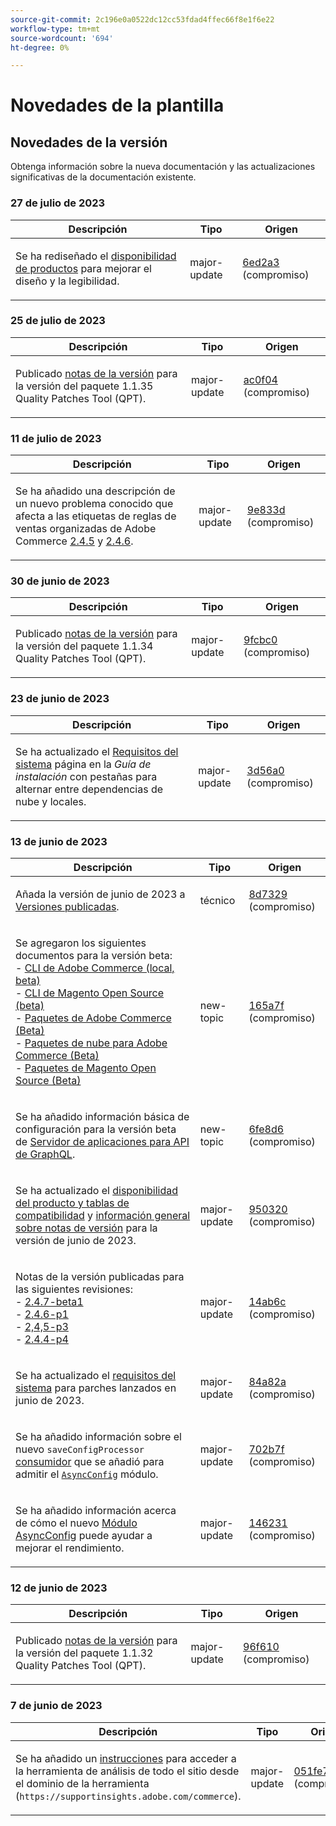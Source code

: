 ```yaml
---
source-git-commit: 2c196e0a0522dc12cc53fdad4ffec66f8e1f6e22
workflow-type: tm+mt
source-wordcount: '694'
ht-degree: 0%

---
```

# Novedades de la plantilla

## Novedades de la versión

Obtenga información sobre la nueva documentación y las actualizaciones significativas de la documentación existente.

### 27 de julio de 2023

<table style="table-layout:auto;">
  <thead>
    <tr>
      <th>Descripción</th>
      <th>Tipo</th>
      <th>Origen</th>
    </tr>
  </thead>
  <tbody>
    <tr>
      <td><p>Se ha rediseñado el <a href="https://experienceleague.adobe.com/docs/commerce-operations/release/product-availability.html">disponibilidad de productos</a> para mejorar el diseño y la legibilidad.</p>
</td>
      <td>major-update</td>
      <td><a href="https://github.com/AdobeDocs/commerce-operations.en/commit/6ed2a3e42cd0b85aae29652b8e36acbbda1b9e72">6ed2a3</a> (compromiso)</td>
    </tr>
  </tbody>
</table>

### 25 de julio de 2023

<table style="table-layout:auto;">
  <thead>
    <tr>
      <th>Descripción</th>
      <th>Tipo</th>
      <th>Origen</th>
    </tr>
  </thead>
  <tbody>
    <tr>
      <td><p>Publicado <a href="https://experienceleague.adobe.com/docs/commerce-operations/tools/quality-patches-tool/release-notes.html">notas de la versión</a> para la versión del paquete 1.1.35 Quality Patches Tool (QPT).</p>
</td>
      <td>major-update</td>
      <td><a href="https://github.com/AdobeDocs/commerce-operations.en/commit/ac0f04b7a04c5c7d3b3880b8231ffece05718558">ac0f04</a> (compromiso)</td>
    </tr>
  </tbody>
</table>

### 11 de julio de 2023

<table style="table-layout:auto;">
  <thead>
    <tr>
      <th>Descripción</th>
      <th>Tipo</th>
      <th>Origen</th>
    </tr>
  </thead>
  <tbody>
    <tr>
      <td><p>Se ha añadido una descripción de un nuevo problema conocido que afecta a las etiquetas de reglas de ventas organizadas de Adobe Commerce <a href="https://experienceleague.adobe.com/docs/commerce-operations/release/notes/adobe-commerce/2-4-5.html">2.4.5</a> y <a href="https://experienceleague.adobe.com/docs/commerce-operations/release/notes/adobe-commerce/2-4-6.html">2.4.6</a>.</p>
</td>
      <td>major-update</td>
      <td><a href="https://github.com/AdobeDocs/commerce-operations.en/commit/9e833dad884fa6146bb5e6ce6dd5ebcb23208b80">9e833d</a> (compromiso)</td>
    </tr>
  </tbody>
</table><!-- date_group -->

### 30 de junio de 2023

<table style="table-layout:auto;">
  <thead>
    <tr>
      <th>Descripción</th>
      <th>Tipo</th>
      <th>Origen</th>
    </tr>
  </thead>
  <tbody>
    <tr>
      <td><p>Publicado <a href="https://experienceleague.adobe.com/docs/commerce-operations/tools/quality-patches-tool/release-notes.html">notas de la versión</a> para la versión del paquete 1.1.34 Quality Patches Tool (QPT).</p>
</td>
      <td>major-update</td>
      <td><a href="https://github.com/AdobeDocs/commerce-operations.en/commit/9fcbc03a1b52f8aad35f2347868b266228264fad">9fcbc0</a> (compromiso)</td>
    </tr>
  </tbody>
</table>

### 23 de junio de 2023

<table style="table-layout:auto;">
  <thead>
    <tr>
      <th>Descripción</th>
      <th>Tipo</th>
      <th>Origen</th>
    </tr>
  </thead>
  <tbody>
    <tr>
      <td><p>Se ha actualizado el <a href="https://experienceleague.adobe.com/docs/commerce-operations/installation-guide/system-requirements.html">Requisitos del sistema</a> página en la <em>Guía de instalación</em> con pestañas para alternar entre dependencias de nube y locales.</p>
</td>
      <td>major-update</td>
      <td><a href="https://github.com/AdobeDocs/commerce-operations.en/commit/3d56a01b91a71b1c615a28588e726f0b9e58abb0">3d56a0</a> (compromiso)</td>
    </tr>
  </tbody>
</table>

### 13 de junio de 2023

<table style="table-layout:auto;">
  <thead>
    <tr>
      <th>Descripción</th>
      <th>Tipo</th>
      <th>Origen</th>
    </tr>
  </thead>
  <tbody>
    <tr>
      <td><p>Añada la versión de junio de 2023 a <a href="https://experienceleague.adobe.com/docs/commerce-operations/release/versions.html">Versiones publicadas</a>.</p>
</td>
      <td>técnico</td>
      <td><a href="https://github.com/AdobeDocs/commerce-operations.en/commit/8d7329c2496f4d322a83ec6bcf71ef956f4284c3">8d7329</a> (compromiso)</td>
    </tr>
    <tr>
      <td><p>Se agregaron los siguientes documentos para la versión beta:<br />- <a href="https://experienceleague.adobe.com/docs/commerce-operations/reference/commerce-on-premises-beta.html">CLI de Adobe Commerce (local, beta)</a><br />- <a href="https://experienceleague.adobe.com/docs/commerce-operations/reference/magento-open-source-beta.html">CLI de Magento Open Source (beta)</a><br />- <a href="https://experienceleague.adobe.com/docs/commerce-operations/release/packages/adobe-commerce-beta.html">Paquetes de Adobe Commerce (Beta)</a><br />- <a href="https://experienceleague.adobe.com/docs/commerce-operations/release/packages/cloud-beta.html">Paquetes de nube para Adobe Commerce (Beta)</a><br />- <a href="https://experienceleague.adobe.com/docs/commerce-operations/release/packages/magento-open-source-beta.html">Paquetes de Magento Open Source (Beta)</a></p>
</td>
      <td>new-topic</td>
      <td><a href="https://github.com/AdobeDocs/commerce-operations.en/commit/165a7f99fa173b17e436c07dc1fbcf9323478762">165a7f</a> (compromiso)</td>
    </tr>
    <tr>
      <td><p>Se ha añadido información básica de configuración para la versión beta de <a href="https://experienceleague.adobe.com/docs/commerce-operations/performance-best-practices/performance-best-practices/application-server.html">Servidor de aplicaciones para API de GraphQL</a>.</p>
</td>
      <td>new-topic</td>
      <td><a href="https://github.com/AdobeDocs/commerce-operations.en/commit/6fe8d69933b7b2260a33b55bb2b12609addd3c90">6fe8d6</a> (compromiso)</td>
    </tr>
    <tr>
      <td><p>Se ha actualizado el <a href="https://experienceleague.adobe.com/docs/commerce-operations/release/product-availability.html">disponibilidad del producto y tablas de compatibilidad</a> y <a href="https://experienceleague.adobe.com/docs/commerce-operations/release/notes/overview.html">información general sobre notas de versión</a> para la versión de junio de 2023.</p>
</td>
      <td>major-update</td>
      <td><a href="https://github.com/AdobeDocs/commerce-operations.en/commit/95032071bca59ad1466aed16033a871d820c40b3">950320</a> (compromiso)</td>
    </tr>
    <tr>
      <td><p>Notas de la versión publicadas para las siguientes revisiones:<br />- <a href="https://experienceleague.adobe.com/docs/commerce-operations/release/notes/adobe-commerce/2-4-7.html">2.4.7-beta1</a><br />- <a href="https://experienceleague.adobe.com/docs/commerce-operations/release/notes/security-patches/2-4-6-p1.html">2.4.6-p1</a><br />- <a href="https://experienceleague.adobe.com/docs/commerce-operations/release/notes/security-patches/2-4-5-p3.html">2,4,5-p3</a><br />- <a href="https://experienceleague.adobe.com/docs/commerce-operations/release/notes/security-patches/2-4-4-p4.html">2.4.4-p4</a></p>
</td>
      <td>major-update</td>
      <td><a href="https://github.com/AdobeDocs/commerce-operations.en/commit/14ab6c2495ffb2ddd6321cd0fbb317df6fd866b3">14ab6c</a> (compromiso)</td>
    </tr>
    <tr>
      <td><p>Se ha actualizado el <a href="https://experienceleague.adobe.com/docs/commerce-operations/installation-guide/system-requirements.html">requisitos del sistema</a> para parches lanzados en junio de 2023.</p>
</td>
      <td>major-update</td>
      <td><a href="https://github.com/AdobeDocs/commerce-operations.en/commit/84a82a6806e43a928be7e6743457d8fc9288338e">84a82a</a> (compromiso)</td>
    </tr>
    <tr>
      <td><p>Se ha añadido información sobre el nuevo <code class="language-plaintext highlighter-rouge">saveConfigProcessor</code> <a href="https://experienceleague.adobe.com/docs/commerce-operations/configuration-guide/message-queues/consumers.html">consumidor</a> que se añadió para admitir el <a href="https://experienceleague.adobe.com/docs/commerce-operations/performance-best-practices/configuration.html#asynchronous-configuration-save"><code class="language-plaintext highlighter-rouge">AsyncConfig</code></a> módulo.</p>
</td>
      <td>major-update</td>
      <td><a href="https://github.com/AdobeDocs/commerce-operations.en/commit/702b7f73d1bd315528c332418ed3a5f2666c3efc">702b7f</a> (compromiso)</td>
    </tr>
    <tr>
      <td><p>Se ha añadido información acerca de cómo el nuevo <a href="https://experienceleague.adobe.com/docs/commerce-operations/performance-best-practices/configuration.html#asynchronous-configuration-save">Módulo AsyncConfig</a> puede ayudar a mejorar el rendimiento.</p>
</td>
      <td>major-update</td>
      <td><a href="https://github.com/AdobeDocs/commerce-operations.en/commit/146231fb1b559e6043b8610da02c2015b2f77d6c">146231</a> (compromiso)</td>
    </tr>
  </tbody>
</table>

### 12 de junio de 2023

<table style="table-layout:auto;">
  <thead>
    <tr>
      <th>Descripción</th>
      <th>Tipo</th>
      <th>Origen</th>
    </tr>
  </thead>
  <tbody>
    <tr>
      <td><p>Publicado <a href="https://experienceleague.adobe.com/docs/commerce-operations/tools/quality-patches-tool/release-notes.html">notas de la versión</a> para la versión del paquete 1.1.32 Quality Patches Tool (QPT).</p>
</td>
      <td>major-update</td>
      <td><a href="https://github.com/AdobeDocs/commerce-operations.en/commit/96f6107732880601f3788ae73bebef3039aa85c3">96f610</a> (compromiso)</td>
    </tr>
  </tbody>
</table>

### 7 de junio de 2023

<table style="table-layout:auto;">
  <thead>
    <tr>
      <th>Descripción</th>
      <th>Tipo</th>
      <th>Origen</th>
    </tr>
  </thead>
  <tbody>
    <tr>
      <td><p>Se ha añadido un <a href="https://experienceleague.adobe.com/docs/commerce-operations/tools/site-wide-analysis-tool/access.html">instrucciones</a> para acceder a la herramienta de análisis de todo el sitio desde el dominio de la herramienta (<code class="language-plaintext highlighter-rouge">https://supportinsights.adobe.com/commerce</code>).</p>
</td>
      <td>major-update</td>
      <td><a href="https://github.com/AdobeDocs/commerce-operations.en/commit/051fe7707cef593027bcff93ae39adfc5cf1af3c">051fe7</a> (compromiso)</td>
    </tr>
  </tbody>
</table><!-- date_group --><!-- month_group --><!-- year_group -->
